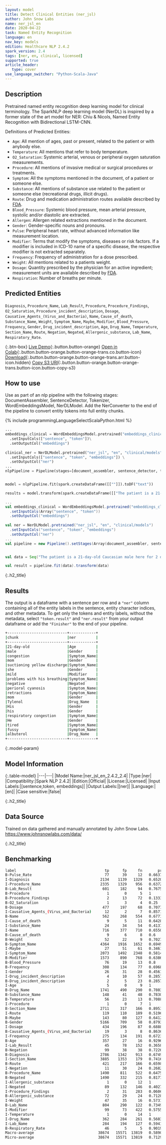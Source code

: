 ```yaml
---
layout: model
title: Detect Clinical Entities (ner_jsl)
author: John Snow Labs
name: ner_jsl_en
date: 2020-04-22
task: Named Entity Recognition
language: en
nav_key: models
edition: Healthcare NLP 2.4.2
spark_version: 2.4
tags: [ner, en, clinical, licensed]
supported: true
article_header:
   type: cover
use_language_switcher: "Python-Scala-Java"
---
```



## Description


Pretrained named entity recognition deep learning model for clinical terminology. The SparkNLP deep learning model (NerDL) is inspired by a former state of the art model for NER: Chiu & Nicols, Named Entity Recognition with Bidirectional LSTM-CNN. 

Definitions of Predicted Entities:

- `Age`: All mention of ages, past or present, related to the patient or with anybody else.
- `Temperature`: All mentions that refer to body temperature.
- `O2_Saturation`: Systemic arterial, venous or peripheral oxygen saturation measurements.
- `Procedure`: All mentions of invasive medical or surgical procedures or treatments.
- `Symptom`: All the symptoms mentioned in the document, of a patient or someone else.
- `Substance`: All mentions of substance use related to the patient or someone else (recreational drugs, illicit drugs).
- `Route`: Drug and medication administration routes available described by [FDA](https://wayback.archive-it.org/7993/20171115111313/https:/www.fda.gov/Drugs/DevelopmentApprovalProcess/FormsSubmissionRequirements/ElectronicSubmissions/DataStandardsManualmonographs/ucm071667.htm).
- `Blood_Pressure`: Systemic blood pressure, mean arterial pressure, systolic and/or diastolic are extracted.
- `Allergen`: Allergen related extractions mentioned in the document.
- `Gender`: Gender-specific nouns and pronouns.
- `Pulse`: Peripheral heart rate, without advanced information like measurement location.
- `Modifier`: Terms that modify the symptoms, diseases or risk factors. If a modifier is included in ICD-10 name of a specific disease, the respective modifier is not extracted separately.
- `Frequency`: Frequency of administration for a dose prescribed.
- `Weight`: All mentions related to a patients weight.
- `Dosage`: Quantity prescribed by the physician for an active ingredient; measurement units are available described by [FDA](https://wayback.archive-it.org/7993/20171115111313/https:/www.fda.gov/Drugs/DevelopmentApprovalProcess/FormsSubmissionRequirements/ElectronicSubmissions/DataStandardsManualmonographs/ucm071667.htm).
- `Respiration`: Number of breaths per minute. 

## Predicted Entities 
`Diagnosis`, `Procedure_Name`, `Lab_Result`, `Procedure`, `Procedure_Findings`, `O2_Saturation`, `Procedure_incident_description`, `Dosage`, `Causative_Agents_(Virus_and_Bacteria)`, `Name`, `Cause_of_death`, `Substance_Name`, `Weight`, `Symptom_Name`, `Maybe`, `Modifier`, `Blood_Pressure`, `Frequency`, `Gender`, `Drug_incident_description`, `Age`, `Drug_Name`, `Temperature`, `Section_Name`, `Route`, `Negation`, `Negated`, `Allergenic_substance`, `Lab_Name`, `Respiratory_Rate`.


{:.btn-box}
[Live Demo](https://demo.johnsnowlabs.com/healthcare/NER_JSL/){:.button.button-orange}
[Open in Colab](https://colab.research.google.com/github/JohnSnowLabs/spark-nlp-workshop/blob/master/tutorials/streamlit_notebooks/healthcare/NER_JSL.ipynb){:.button.button-orange.button-orange-trans.co.button-icon}
[Download](https://s3.amazonaws.com/auxdata.johnsnowlabs.com/clinical/models/ner_jsl_en_2.4.2_2.4_1587513304751.zip){:.button.button-orange.button-orange-trans.arr.button-icon.hidden}
[Copy S3 URI](s3://auxdata.johnsnowlabs.com/clinical/models/ner_jsl_en_2.4.2_2.4_1587513304751.zip){:.button.button-orange.button-orange-trans.button-icon.button-copy-s3}




## How to use


Use as part of an nlp pipeline with the following stages: DocumentAssembler, SentenceDetector, Tokenizer, WordEmbeddingsModel, NerDLModel. Add the NerConverter to the end of the pipeline to convert entity tokens into full entity chunks.


<div class="tabs-box" markdown="1">


{% include programmingLanguageSelectScalaPython.html %}




```python
...
embeddings_clinical = WordEmbeddingsModel.pretrained("embeddings_clinical", "en", "clinical/models")\
  .setInputCols(["sentence", "token"])\
  .setOutputCol("embeddings")
  
clinical_ner = NerDLModel.pretrained("ner_jsl", "en", "clinical/models") \
  .setInputCols(["sentence", "token", "embeddings"]) \
  .setOutputCol("ner")
...
nlpPipeline = Pipeline(stages=[document_assembler, sentence_detector, tokenizer, embeddings_clinical, clinical_ner, ner_converter])


model = nlpPipeline.fit(spark.createDataFrame([[""]]).toDF("text"))

results = model.transform(spark.createDataFrame([["The patient is a 21-day-old Caucasian male here for 2 days of congestion - mom has been suctioning yellow discharge from the patient's nares, plus she has noticed some mild problems with his breathing while feeding (but negative for any perioral cyanosis or retractions). One day ago, mom also noticed a tactile temperature and gave the patient Tylenol. Baby also has had some decreased p.o. intake. His normal breast-feeding is down from 20 minutes q.2h. to 5 to 10 minutes secondary to his respiratory congestion. He sleeps well, but has been more tired and has been fussy over the past 2 days. The parents noticed no improvement with albuterol treatments given in the ER. His urine output has also decreased; normally he has 8 to 10 wet and 5 dirty diapers per 24 hours, now he has down to 4 wet diapers per 24 hours. Mom denies any diarrhea. His bowel movements are yellow colored and soft in nature."]], ["text"]))
```


```scala
...
val embeddings_clinical = WordEmbeddingsModel.pretrained("embeddings_clinical", "en", "clinical/models")
  .setInputCols(Array("sentence", "token"))
  .setOutputCol("embeddings")
  
val ner = NerDLModel.pretrained("ner_jsl", "en", "clinical/models") 
  .setInputCols("sentence", "token", "embeddings")
  .setOutputCol("ner")
...
val pipeline = new Pipeline().setStages(Array(document_assembler, sentence_detector, tokenizer, embeddings_clinical, ner, ner_converter))


val data = Seq("The patient is a 21-day-old Caucasian male here for 2 days of congestion - mom has been suctioning yellow discharge from the patient's nares, plus she has noticed some mild problems with his breathing while feeding (but negative for any perioral cyanosis or retractions). One day ago, mom also noticed a tactile temperature and gave the patient Tylenol. Baby also has had some decreased p.o. intake. His normal breast-feeding is down from 20 minutes q.2h. to 5 to 10 minutes secondary to his respiratory congestion. He sleeps well, but has been more tired and has been fussy over the past 2 days. The parents noticed no improvement with albuterol treatments given in the ER. His urine output has also decreased; normally he has 8 to 10 wet and 5 dirty diapers per 24 hours, now he has down to 4 wet diapers per 24 hours. Mom denies any diarrhea. His bowel movements are yellow colored and soft in nature.").toDF("text")

val result = pipeline.fit(data).transform(data)
```


</div>


{:.h2_title}
## Results
The output is a dataframe with a sentence per row and a ``"ner"`` column containing all of the entity labels in the sentence, entity character indices, and other metadata. To get only the tokens and entity labels, without the metadata, select ``"token.result"`` and ``"ner.result"`` from your output dataframe or add the ``"Finisher"`` to the end of your pipeline.


```bash
+---------------------------+------------+
|chunk                      |ner         |
+---------------------------+------------+
|21-day-old                 |Age         |
|male                       |Gender      |
|congestion                 |Symptom_Name|
|mom                        |Gender      |
|suctioning yellow discharge|Symptom_Name|
|she                        |Gender      |
|mild                       |Modifier    |
|problems with his breathing|Symptom_Name|
|negative                   |Negated     |
|perioral cyanosis          |Symptom_Name|
|retractions                |Symptom_Name|
|mom                        |Gender      |
|Tylenol                    |Drug_Name   |
|His                        |Gender      |
|his                        |Gender      |
|respiratory congestion     |Symptom_Name|
|He                         |Gender      |
|tired                      |Symptom_Name|
|fussy                      |Symptom_Name|
|albuterol                  |Drug_Name   |
+---------------------------+------------+
```
{:.model-param}
## Model Information


{:.table-model}
|---|---|
|Model Name:|ner_jsl_en_2.4.2_2.4|
|Type:|ner|
|Compatibility:|Spark NLP 2.4.2|
|Edition:|Official|
|License:|Licensed|
|Input Labels:|[sentence,token, embeddings]|
|Output Labels:|[ner]|
|Language:|[en]|
|Case sensitive:|false|


{:.h2_title}
## Data Source
Trained on data gathered and manually annotated by John Snow Labs.
https://www.johnsnowlabs.com/data/


{:.h2_title}
## Benchmarking
```bash
label                                        tp      fp     fn       prec        rec         f1
B-Pulse_Rate                                 77      39     12   0.663793   0.865169    0.75122  
I-Diagnosis                                2134    1139   1329   0.652001   0.616229    0.63361  
I-Procedure_Name                           2335    1329    956   0.637282   0.709511    0.671459 
B-Lab_Result                                601     182     94   0.767561   0.864748    0.813261 
B-Procedure                                   1       0      5   1          0.166667    0.285714 
B-Procedure_Findings                          2      13     72   0.133333   0.027027    0.044944
B-O2_Saturation                               1       3      4   0.25       0.2         0.222222 
B-Dosage                                    477     197     68   0.707715   0.875229    0.782609 
I-Causative_Agents_(Virus_and_Bacteria)      12       2      7   0.857143   0.631579    0.727273 
B-Name                                      562     268    554   0.677108   0.503584    0.577595 
I-Cause_of_death                              9       5     11   0.642857   0.45        0.529412 
I-Substance_Name                             24      34     54   0.413793   0.307692    0.352941 
I-Name                                      716     377    710   0.655078   0.502104    0.56848  
B-Cause_of_death                              9       6      8   0.6        0.529412    0.5625   
B-Weight                                     52      22      9   0.702703   0.852459    0.77037  
B-Symptom_Name                             4364    1916   1652   0.694904   0.725399    0.709824 
I-Maybe                                      27      51     61   0.346154   0.306818    0.325301 
I-Symptom_Name                             2073    1492   2348   0.581487   0.468898    0.519159 
B-Modifier                                 1573     890    768   0.638652   0.671935    0.654871 
B-Blood_Pressure                             76      19     13   0.8        0.853933    0.826087 
B-Frequency                                 308     134     77   0.696833   0.8         0.744861 
I-Gender                                     26      31     28   0.45614    0.481482    0.468468 
I-Drug_incident_description                   4      10     57   0.285714   0.065574    0.106667 
B-Drug_incident_description                   2       5     23   0.285714   0.08        0.125    
I-Age                                         5       0      9   1          0.357143    0.526316 
B-Drug_Name                                1741     490    290   0.780368   0.857213    0.816987 
B-Substance_Name                            148      41     48   0.783069   0.755102    0.768831 
B-Temperature                                56      23     13   0.708861   0.811594    0.756757 
I-Procedure                                   1       0      7   1          0.125       0.222222 
B-Section_Name                             2711     317    166   0.89531    0.942301    0.918205 
I-Route                                     119     110    189   0.519651   0.386364    0.443203 
B-Maybe                                     143      80    127   0.641256   0.52963     0.580122 
B-Gender                                   5166     709     58   0.879319   0.988897    0.930895 
I-Dosage                                    434     196     87   0.688889   0.833013    0.754127 
B-Causative_Agents_(Virus_and_Bacteria)      19       3      8   0.863636   0.703704    0.77551  
I-Frequency                                 275     134    191   0.672372   0.590129    0.628571 
B-Age                                       357      27     16   0.929688   0.957105    0.943197 
I-Lab_Result                                 45      78    152   0.365854   0.228426    0.28125  
B-Negation                                   99      38     38   0.722628   0.722628    0.722628 
B-Diagnosis                                2786    1342    913   0.674903   0.753177    0.711895 
I-Section_Name                             3885    1353    179   0.741695   0.955955    0.835304 
B-Route                                     421     217    166   0.659875   0.717206    0.687347 
I-Negation                                   11      30     24   0.268293   0.314286    0.289474 
B-Procedure_Name                           1490     811    522   0.647545   0.740557    0.690934 
B-Negated                                  1490     332    215   0.817783   0.8739      0.844911 
I-Allergenic_substance                        1       0     12   1          0.0769231   0.142857 
I-Negated                                    89     132    146   0.402715   0.378723    0.390351 
I-Procedure_Findings                          2      31    283   0.060606   0.0070175   0.012570
B-Allergenic_substance                       72      29     24   0.712871   0.75        0.730965 
I-Weight                                     47      35     16   0.573171   0.746032    0.648276 
B-Lab_Name                                  804     290    122   0.734918   0.868251    0.79604  
I-Modifier                                   99      73    422   0.575581   0.190019    0.285714 
I-Temperature                                 1       0     14   1          0.066667    0.125    
I-Drug_Name                                 362     284    261   0.560372   0.581059    0.570528 
I-Lab_Name                                  284     194    127   0.594142   0.690998    0.63892  
B-Respiratory_Rate                           46       5      5   0.901961   0.901961    0.901961 
Macro-average                             38674   15571  13819   0.589085   0.515426    0.5498   
Micro-average                             38674   15571  13819   0.712951   0.736746    0.724653 
```
<!--stackedit_data:
eyJoaXN0b3J5IjpbLTI5ODExMTc1LC0xODgwNzUyNTg3LDE5Mz
MwNzA2NzIsLTE3NDQ0MjE0NDBdfQ==
-->